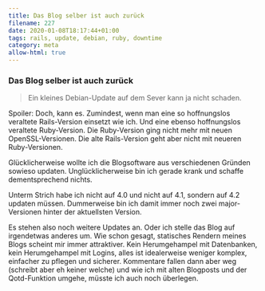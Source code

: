 ```yaml
---
title: Das Blog selber ist auch zurück
filename: 227
date: 2020-01-08T18:17:44+01:00
tags: rails, update, debian, ruby, downtime
category: meta
allow-html: true
---
```

### Das Blog selber ist auch zurück
<blockquote>Ein kleines Debian-Update auf dem Sever kann ja nicht schaden.</blockquote>
<p>Spoiler: Doch, kann es. Zumindest, wenn man eine so hoffnungslos veraltete Rails-Version einsetzt wie ich. Und eine ebenso hoffnungslos veraltete Ruby-Version. Die Ruby-Version ging nicht mehr mit neuen OpenSSL-Versionen. Die alte Rails-Version geht aber nicht mit neueren Ruby-Versionen.</p>
<p>Glücklicherweise wollte ich die Blogsoftware aus verschiedenen Gründen sowieso updaten. Unglücklicherweise bin ich gerade krank und schaffe dementsprechend nichts.</p>
<p>Unterm Strich habe ich nicht auf 4.0 und nicht auf 4.1, sondern auf 4.2 updaten müssen. Dummerweise bin ich damit immer noch zwei major-Versionen hinter der aktuellsten Version.</p>
<p>Es stehen also noch weitere Updates an. Oder ich stelle das Blog auf irgendetwas anderes um. Wie schon gesagt, statisches Rendern meines Blogs scheint mir immer attraktiver. Kein Herumgehampel mit Datenbanken, kein Herumgehampel mit Logins, alles ist idealerweise weniger komplex, einfacher zu pflegen und sicherer. Kommentare fallen dann aber weg (schreibt aber eh keiner welche) und wie ich mit alten Blogposts und der Qotd-Funktion umgehe, müsste ich auch noch überlegen.</p> 

